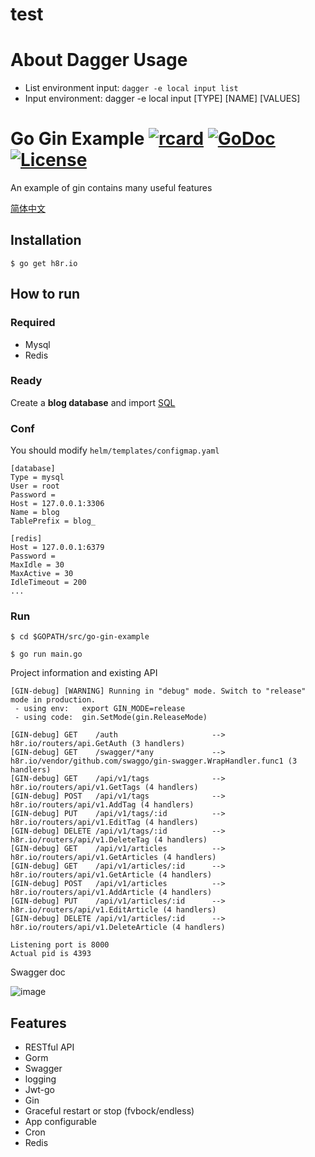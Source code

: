 # test
# About Dagger Usage

* List environment input: `dagger -e local input list`
* Input environment: dagger -e local input [TYPE] [NAME] [VALUES]

# Go Gin Example [![rcard](https://goreportcard.com/badge/h8r.io)](https://goreportcard.com/report/h8r.io) [![GoDoc](http://img.shields.io/badge/go-documentation-blue.svg?style=flat-square)](https://godoc.org/h8r.io) [![License](http://img.shields.io/badge/license-mit-blue.svg?style=flat-square)](https://raw.githubusercontent.com/EDDYCJY/go-gin-example/master/LICENSE)

An example of gin contains many useful features

[简体中文](https://h8r.io/blob/master/README_ZH.md)

## Installation
```
$ go get h8r.io
```

## How to run

### Required

- Mysql
- Redis

### Ready

Create a **blog database** and import [SQL](https://h8r.io/blob/master/docs/sql/blog.sql)

### Conf

You should modify `helm/templates/configmap.yaml`

```
[database]
Type = mysql
User = root
Password =
Host = 127.0.0.1:3306
Name = blog
TablePrefix = blog_

[redis]
Host = 127.0.0.1:6379
Password =
MaxIdle = 30
MaxActive = 30
IdleTimeout = 200
...
```

### Run
```
$ cd $GOPATH/src/go-gin-example

$ go run main.go 
```

Project information and existing API

```
[GIN-debug] [WARNING] Running in "debug" mode. Switch to "release" mode in production.
 - using env:	export GIN_MODE=release
 - using code:	gin.SetMode(gin.ReleaseMode)

[GIN-debug] GET    /auth                     --> h8r.io/routers/api.GetAuth (3 handlers)
[GIN-debug] GET    /swagger/*any             --> h8r.io/vendor/github.com/swaggo/gin-swagger.WrapHandler.func1 (3 handlers)
[GIN-debug] GET    /api/v1/tags              --> h8r.io/routers/api/v1.GetTags (4 handlers)
[GIN-debug] POST   /api/v1/tags              --> h8r.io/routers/api/v1.AddTag (4 handlers)
[GIN-debug] PUT    /api/v1/tags/:id          --> h8r.io/routers/api/v1.EditTag (4 handlers)
[GIN-debug] DELETE /api/v1/tags/:id          --> h8r.io/routers/api/v1.DeleteTag (4 handlers)
[GIN-debug] GET    /api/v1/articles          --> h8r.io/routers/api/v1.GetArticles (4 handlers)
[GIN-debug] GET    /api/v1/articles/:id      --> h8r.io/routers/api/v1.GetArticle (4 handlers)
[GIN-debug] POST   /api/v1/articles          --> h8r.io/routers/api/v1.AddArticle (4 handlers)
[GIN-debug] PUT    /api/v1/articles/:id      --> h8r.io/routers/api/v1.EditArticle (4 handlers)
[GIN-debug] DELETE /api/v1/articles/:id      --> h8r.io/routers/api/v1.DeleteArticle (4 handlers)

Listening port is 8000
Actual pid is 4393
```
Swagger doc

![image](https://i.imgur.com/bVRLTP4.jpg)

## Features

- RESTful API
- Gorm
- Swagger
- logging
- Jwt-go
- Gin
- Graceful restart or stop (fvbock/endless)
- App configurable
- Cron
- Redis